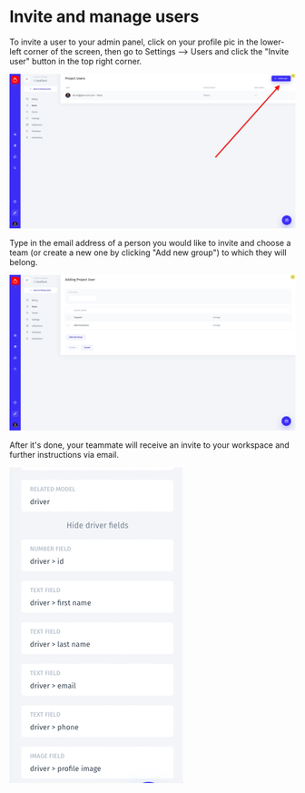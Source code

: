 # Invite and manage users

To invite a user to your admin panel, click on your profile pic in the lower-left corner of the screen, then go to Settings ⟶ Users and click the "Invite user" button in the top right corner. 

![](../../.gitbook/assets/snimok-ekrana-2019-07-30-v-13.36.11.png)

Type in the email address of a person you would like to invite and choose a team \(or create a new one by clicking "Add new group"\) to which they will belong. 

![](../../.gitbook/assets/snimok-ekrana-2019-07-30-v-13.37.40.png)

After it's done, your teammate will receive an invite to your workspace and further instructions via email. 

![](../../.gitbook/assets/image%20%2889%29.png)

